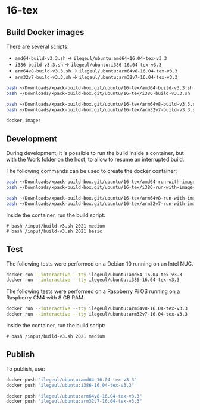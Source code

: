 
# 16-tex

## Build Docker images

There are several scripts:

- `amd64-build-v3.3.sh` -> `ilegeul/ubuntu:amd64-16.04-tex-v3.3`
- `i386-build-v3.3.sh` -> `ilegeul/ubuntu:i386-16.04-tex-v3.3`
- `arm64v8-build-v3.3.sh` -> `ilegeul/ubuntu:arm64v8-16.04-tex-v3.3`
- `arm32v7-build-v3.3.sh` -> `ilegeul/ubuntu:arm32v7-16.04-tex-v3.3`

```sh
bash ~/Downloads/xpack-build-box.git/ubuntu/16-tex/amd64-build-v3.3.sh
bash ~/Downloads/xpack-build-box.git/ubuntu/16-tex/i386-build-v3.3.sh

bash ~/Downloads/xpack-build-box.git/ubuntu/16-tex/arm64v8-build-v3.3.sh
bash ~/Downloads/xpack-build-box.git/ubuntu/16-tex/arm32v7-build-v3.3.sh

docker images
```

## Development

During development, it is possible to run the build inside a container,
but with the Work folder on the host, to allow to resume an interrupted
build.

The following commands can be used to create the docker container:

```sh
bash ~/Downloads/xpack-build-box.git/ubuntu/16-tex/amd64-run-with-image-v3.3.sh
bash ~/Downloads/xpack-build-box.git/ubuntu/16-tex/i386-run-with-image-v3.3.sh

bash ~/Downloads/xpack-build-box.git/ubuntu/16-tex/arm64v8-run-with-image-v3.3.sh
bash ~/Downloads/xpack-build-box.git/ubuntu/16-tex/arm32v7-run-with-image-v3.3.sh
```

Inside the container, run the build script:

```console
# bash /input/build-v3.sh 2021 medium
# bash /input/build-v3.sh 2021 basic
```

## Test

The following tests were performed on a Debian 10
running on an Intel NUC.

```sh
docker run --interactive --tty ilegeul/ubuntu:amd64-16.04-tex-v3.3
docker run --interactive --tty ilegeul/ubuntu:i386-16.04-tex-v3.3
```

The following tests were performed on a Raspberry Pi OS
running on a Raspberry CM4 with 8 GB RAM.

```sh
docker run --interactive --tty ilegeul/ubuntu:arm64v8-16.04-tex-v3.3
docker run --interactive --tty ilegeul/ubuntu:arm32v7-16.04-tex-v3.3
```

Inside the container, run the build script:

```console
# bash /input/build-v3.sh 2021 medium
```

## Publish

To publish, use:

```sh
docker push "ilegeul/ubuntu:amd64-16.04-tex-v3.3"
docker push "ilegeul/ubuntu:i386-16.04-tex-v3.3"

docker push "ilegeul/ubuntu:arm64v8-16.04-tex-v3.3"
docker push "ilegeul/ubuntu:arm32v7-16.04-tex-v3.3"
```
